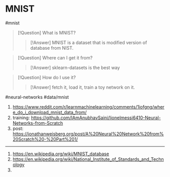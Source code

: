 # MNIST

#mnist

> [!Question] What is MNIST?
> > [!Answer] MNIST is a dataset that is modified version of database from NIST.
>

> [!Question] Where can I get it from?
> > [!Answer] sklearn-datasets is the best way
>

> [!Question] How do I use it?
> > [!Answer] fetch it, load it, train a toy network on it.
>

#neural-networks #data/mnist
1. https://www.reddit.com/r/learnmachinelearning/comments/1iofgng/where_do_i_download_mnist_data_from/
2. training: https://github.com/IAmAnubhavSaini/lionelmessi6410-Neural-Networks-from-Scratch
3. post: https://jonathanweisberg.org/post/A%20Neural%20Network%20from%20Scratch%20-%20Part%201/

--- 

1. https://en.wikipedia.org/wiki/MNIST_database
2. https://en.wikipedia.org/wiki/National_Institute_of_Standards_and_Technology
3. 
